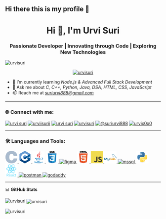 ## Hi there this is my profile 👋

<h1 align="center">Hi 👋, I'm Urvi Suri</h1>
<h3 align="center">Passionate Developer | Innovating through Code | Exploring New Technologies</h3>

<p align="left"> 
  <img src="https://komarev.com/ghpvc/?username=urvisuri&label=Profile%20views&color=0e75b6&style=flat" alt="urvisuri" /> 
</p>

<p align="center"> 
  <a href="https://github.com/ryo-ma/github-profile-trophy">
    <img src="https://github-profile-trophy.vercel.app/?username=urvisuri&theme=tokyonight&row=1&column=6" alt="urvisuri" />
  </a> 
</p>

- 🌱 I’m currently learning *Node.js & Advanced Full Stack Development*  
- 💬 Ask me about *C, C++, Python, Java, DSA, HTML, CSS, JavaScript*  
- 📫 Reach me at *suriurvi888@gmail.com*  

---

<h3 align="left">🌐 Connect with me:</h3>
<p align="left">
<a href="https://linkedin.com/in/urvi suri" target="blank"><img align="center" src="https://raw.githubusercontent.com/rahuldkjain/github-profile-readme-generator/master/src/images/icons/Social/linked-in-alt.svg" alt="urvi suri" height="30" width="40" /></a>
<a href="https://instagram.com/urviisurii" target="blank"><img align="center" src="https://raw.githubusercontent.com/rahuldkjain/github-profile-readme-generator/master/src/images/icons/Social/instagram.svg" alt="urviisurii" height="30" width="40" /></a>
<a href="https://www.hackerrank.com/urvi suri" target="blank"><img align="center" src="https://raw.githubusercontent.com/rahuldkjain/github-profile-readme-generator/master/src/images/icons/Social/hackerrank.svg" alt="urvi suri" height="30" width="40" /></a>
<a href="https://www.leetcode.com/urvisuri" target="blank"><img align="center" src="https://raw.githubusercontent.com/rahuldkjain/github-profile-readme-generator/master/src/images/icons/Social/leet-code.svg" alt="urvisuri" height="30" width="40" /></a>
<a href="https://www.hackerearth.com/@suriurvi888" target="blank"><img align="center" src="https://raw.githubusercontent.com/rahuldkjain/github-profile-readme-generator/master/src/images/icons/Social/hackerearth.svg" alt="@suriurvi888" height="30" width="40" /></a>
<a href="https://discord.gg/urvix0x0" target="blank"><img align="center" src="https://raw.githubusercontent.com/rahuldkjain/github-profile-readme-generator/master/src/images/icons/Social/discord.svg" alt="urvix0x0" height="30" width="40" /></a>
</p>

---

<h3 align="left">🛠️ Languages and Tools:</h3>
<p align="left"> 
  <a href="https://www.cprogramming.com/" target="_blank" rel="noreferrer"> 
    <img src="https://raw.githubusercontent.com/devicons/devicon/master/icons/c/c-original.svg" alt="c" width="40" height="40"/> 
  </a> 
  <a href="https://www.w3schools.com/cpp/" target="_blank" rel="noreferrer"> 
    <img src="https://raw.githubusercontent.com/devicons/devicon/master/icons/cplusplus/cplusplus-original.svg" alt="cplusplus" width="40" height="40"/> 
  </a> 
  <a href="https://www.w3schools.com/java/" target="_blank" rel="noreferrer"> 
    <img src="https://raw.githubusercontent.com/devicons/devicon/master/icons/java/java-original.svg" alt="java" width="40" height="40"/> 
  </a> 
  <a href="https://www.w3schools.com/css/" target="_blank" rel="noreferrer"> 
    <img src="https://raw.githubusercontent.com/devicons/devicon/master/icons/css3/css3-original-wordmark.svg" alt="css3" width="40" height="40"/> 
  </a> 
  <a href="https://www.figma.com/" target="_blank" rel="noreferrer"> 
    <img src="https://www.vectorlogo.zone/logos/figma/figma-icon.svg" alt="figma" width="40" height="40"/> 
  </a> 
  <a href="https://www.w3.org/html/" target="_blank" rel="noreferrer"> 
    <img src="https://raw.githubusercontent.com/devicons/devicon/master/icons/html5/html5-original-wordmark.svg" alt="html5" width="40" height="40"/> 
  </a> 
  <a href="https://developer.mozilla.org/en-US/docs/Web/JavaScript" target="_blank" rel="noreferrer"> 
    <img src="https://raw.githubusercontent.com/devicons/devicon/master/icons/javascript/javascript-original.svg" alt="javascript" width="40" height="40"/> 
  </a> 
  <a href="https://www.mysql.com/" target="_blank" rel="noreferrer"> 
    <img src="https://raw.githubusercontent.com/devicons/devicon/master/icons/mysql/mysql-original-wordmark.svg" alt="mysql" width="40" height="40"/> 
  </a> 
  <a href="https://www.microsoft.com/en-us/sql-server" target="_blank" rel="noreferrer"> 
    <img src="https://www.svgrepo.com/show/303229/microsoft-sql-server-logo.svg" alt="mssql" width="40" height="40"/> 
  </a> 
  <a href="https://www.python.org" target="_blank" rel="noreferrer"> 
    <img src="https://raw.githubusercontent.com/devicons/devicon/master/icons/python/python-original.svg" alt="python" width="40" height="40"/> 
  </a> 
  <a href="https://reactjs.org/" target="_blank" rel="noreferrer"> 
    <img src="https://raw.githubusercontent.com/devicons/devicon/master/icons/react/react-original-wordmark.svg" alt="react" width="40" height="40"/> 
  </a> 
  <a href="https://www.postman.com/" target="_blank" rel="noreferrer"> 
    <img src="https://www.vectorlogo.zone/logos/getpostman/getpostman-icon.svg" alt="postman" width="40" height="40"/> 
  </a>
  <a href="https://www.godaddy.com/" target="_blank" rel="noreferrer"> 
    <img src="https://img.icons8.com/color/48/000000/godaddy.png" alt="godaddy" width="40" height="40"/> 
  </a>
</p>

---

📊 **GitHub Stats**  

<p><img align="left" src="https://github-readme-stats.vercel.app/api/top-langs?username=urvisuri&show_icons=true&locale=en&layout=compact&theme=tokyonight" alt="urvisuri" /></p>

<p>&nbsp;<img align="center" src="https://github-readme-stats.vercel.app/api?username=urvisuri&show_icons=true&locale=en&theme=tokyonight" alt="urvisuri" /></p>

<p><img align="center" src="https://github-readme-streak-stats.herokuapp.com/?user=urvisuri&theme=tokyonight" alt="urvisuri" /></p>
